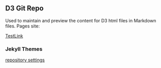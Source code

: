 ## D3 Git Repo

Used to maintain and preview the content for D3 html files in Markdown files.
Pages site: 

[TestLink](https://github.com/AMNakamura/D3/blob/master/raw/BreakingBadCoOccurrence.html)


### Jekyll Themes

[repository settings](https://github.com/AMNakamura/D3/settings/pages)

